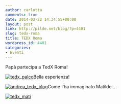 ```yaml
---
author: carlotta
comments: true
date: 2014-02-22 14:34:55+00:00
layout: post
link: http://pilde.net/blog/?p=4401
slug: tedx-roma
title: TEDX Roma
wordpress_id: 4401
categories:
- Eventi
---
```


Papà partecipa a TedX Roma!

[![tedx_palco](http://pilde.net/blog/wp-content/uploads/2014/02/tedx_palco.jpg)](http://pilde.net/blog/wp-content/uploads/2014/02/tedx_palco.jpg)Bella esperienza!

[![andrea_tedx_blog](http://pilde.net/blog/wp-content/uploads/2014/02/andrea_tedx_blog.jpg)](http://pilde.net/blog/wp-content/uploads/2014/02/andrea_tedx_blog.jpg)Come l'ha immaginato Matilde ...

[![tedx_mati](http://pilde.net/blog/wp-content/uploads/2014/02/tedx_mati.jpg)](http://pilde.net/blog/wp-content/uploads/2014/02/tedx_mati.jpg)



